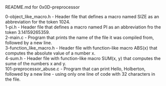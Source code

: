 README.md for 0x0D-preprocessor

0-object_like_macro.h - Header file that defines a macro named SIZE as an abbreviation for the token 1024.\
1-pi.h - Header file that defines a macro named PI as an abbreviation fro the token 3.14159265359.\
2-main.c - Program that prints the name of the file it was compiled from, followed by a new line.\
3-function_like_macro.h - Header file with function-like macro ABS(x) that computes the absolute value of a number x.\
4-sum.h - Header file with function-like macro SUM(x, y) that computes the sume of the numbers x and y.\
101-preprocessor_abuse.c - Program that can print Hello, Holberton, followed by a new line - using only one line of code with 32 characters in the file.
